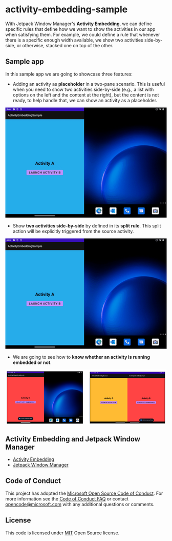 # activity-embedding-sample

With Jetpack Window Manager's **Activity Embedding**, we can define specific rules that define how
we want to show the activities in our app when satisfying them. For example, we could define a rule
that whenever there is a specific enough width available, we show two activities side-by-side, or
otherwise, stacked one on top of the other.

## Sample app

In this sample app we are going to showcase three features:

- Adding an activity as **placeholder** in a two-pane scenario. This is useful when you need to show
  two activities side-by-side (e.g., a list with options on the left and the content at the right),
  but the content is not ready, to help handle that, we can show an activity as a placeholder.

![activity-embedding-placeholder](art/placeholder.gif)

- Show **two activities side-by-side** by defined in its **split rule**. This split action will be
  explicitly triggered from the source activity.

![activity-embedding-split-rules](art/a-b-c-d-split-rules.gif)

- We are going to see how to **know whether an activity is running embedded or not**.

![activity-embedding-is-embedded](art/activity-embedded-true-and-false.png)

## Activity Embedding and Jetpack Window Manager

- [Activity Embedding](https://developer.android.com/reference/androidx/window/layout/FoldingFeature#isSeparating())
- [Jetpack Window Manager](https://developer.android.com/guide/topics/large-screens/make-apps-fold-aware)

## Code of Conduct

This project has adopted
the [Microsoft Open Source Code of Conduct](https://opensource.microsoft.com/codeofconduct/). For
more information see the [Code of Conduct FAQ](https://opensource.microsoft.com/codeofconduct/faq/)
or contact [opencode@microsoft.com](mailto:opencode@microsoft.com) with any additional questions or
comments.

## License

This code is licensed under [MIT](https://mit-license.org/) Open Source license.
